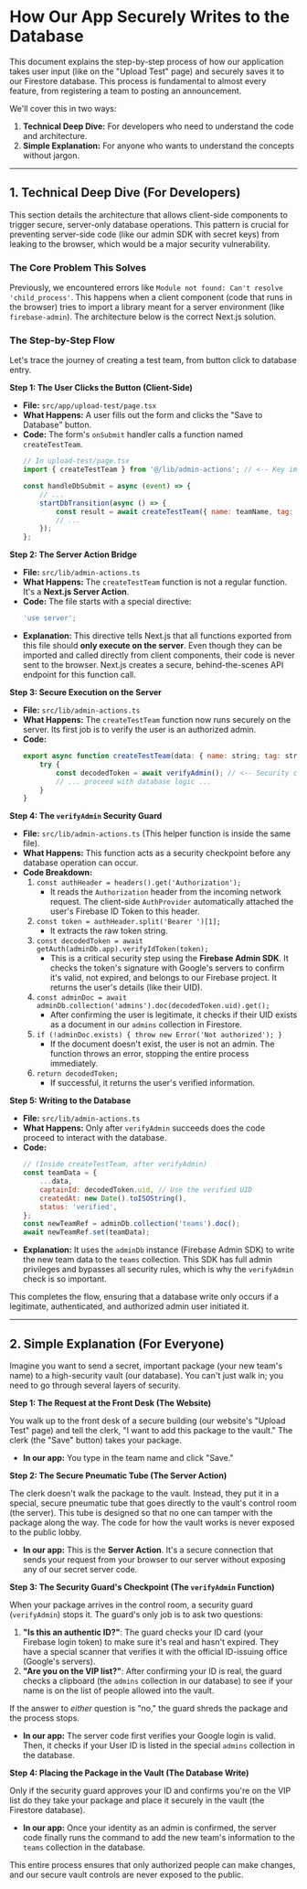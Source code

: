 # How Our App Securely Writes to the Database

This document explains the step-by-step process of how our application takes user input (like on the "Upload Test" page) and securely saves it to our Firestore database. This process is fundamental to almost every feature, from registering a team to posting an announcement.

We'll cover this in two ways:
1.  **Technical Deep Dive:** For developers who need to understand the code and architecture.
2.  **Simple Explanation:** For anyone who wants to understand the concepts without jargon.

---

## 1. Technical Deep Dive (For Developers)

This section details the architecture that allows client-side components to trigger secure, server-only database operations. This pattern is crucial for preventing server-side code (like our admin SDK with secret keys) from leaking to the browser, which would be a major security vulnerability.

### The Core Problem This Solves

Previously, we encountered errors like `Module not found: Can't resolve 'child_process'`. This happens when a client component (code that runs in the browser) tries to import a library meant for a server environment (like `firebase-admin`). The architecture below is the correct Next.js solution.

### The Step-by-Step Flow

Let's trace the journey of creating a test team, from button click to database entry.

**Step 1: The User Clicks the Button (Client-Side)**

*   **File:** `src/app/upload-test/page.tsx`
*   **What Happens:** A user fills out the form and clicks the "Save to Database" button.
*   **Code:** The form's `onSubmit` handler calls a function named `createTestTeam`.
    ```javascript
    // In upload-test/page.tsx
    import { createTestTeam } from '@/lib/admin-actions'; // <-- Key import

    const handleDbSubmit = async (event) => {
        // ...
        startDbTransition(async () => {
            const result = await createTestTeam({ name: teamName, tag: teamTag }); // <-- The call
            // ...
        });
    };
    ```

**Step 2: The Server Action Bridge**

*   **File:** `src/lib/admin-actions.ts`
*   **What Happens:** The `createTestTeam` function is not a regular function. It's a **Next.js Server Action**.
*   **Code:** The file starts with a special directive:
    ```javascript
    'use server';
    ```
*   **Explanation:** This directive tells Next.js that all functions exported from this file should **only execute on the server**. Even though they can be imported and called directly from client components, their code is never sent to the browser. Next.js creates a secure, behind-the-scenes API endpoint for this function call.

**Step 3: Secure Execution on the Server**

*   **File:** `src/lib/admin-actions.ts`
*   **What Happens:** The `createTestTeam` function now runs securely on the server. Its first job is to verify the user is an authorized admin.
*   **Code:**
    ```javascript
    export async function createTestTeam(data: { name: string; tag: string }) {
        try {
            const decodedToken = await verifyAdmin(); // <-- Security check!
            // ... proceed with database logic ...
        }
    }
    ```

**Step 4: The `verifyAdmin` Security Guard**

*   **File:** `src/lib/admin-actions.ts` (This helper function is inside the same file).
*   **What Happens:** This function acts as a security checkpoint before any database operation can occur.
*   **Code Breakdown:**
    1.  `const authHeader = headers().get('Authorization');`
        *   It reads the `Authorization` header from the incoming network request. The client-side `AuthProvider` automatically attached the user's Firebase ID Token to this header.
    2.  `const token = authHeader.split('Bearer ')[1];`
        *   It extracts the raw token string.
    3.  `const decodedToken = await getAuth(adminDb.app).verifyIdToken(token);`
        *   This is a critical security step using the **Firebase Admin SDK**. It checks the token's signature with Google's servers to confirm it's valid, not expired, and belongs to our Firebase project. It returns the user's details (like their UID).
    4.  `const adminDoc = await adminDb.collection('admins').doc(decodedToken.uid).get();`
        *   After confirming the user is legitimate, it checks if their UID exists as a document in our `admins` collection in Firestore.
    5.  `if (!adminDoc.exists) { throw new Error('Not authorized'); }`
        *   If the document doesn't exist, the user is not an admin. The function throws an error, stopping the entire process immediately.
    6.  `return decodedToken;`
        *   If successful, it returns the user's verified information.

**Step 5: Writing to the Database**

*   **File:** `src/lib/admin-actions.ts`
*   **What Happens:** Only after `verifyAdmin` succeeds does the code proceed to interact with the database.
*   **Code:**
    ```javascript
    // (Inside createTestTeam, after verifyAdmin)
    const teamData = {
        ...data,
        captainId: decodedToken.uid, // Use the verified UID
        createdAt: new Date().toISOString(),
        status: 'verified',
    };
    const newTeamRef = adminDb.collection('teams').doc();
    await newTeamRef.set(teamData);
    ```
*   **Explanation:** It uses the `adminDb` instance (Firebase Admin SDK) to write the new team data to the `teams` collection. This SDK has full admin privileges and bypasses all security rules, which is why the `verifyAdmin` check is so important.

This completes the flow, ensuring that a database write only occurs if a legitimate, authenticated, and authorized admin user initiated it.

---

## 2. Simple Explanation (For Everyone)

Imagine you want to send a secret, important package (your new team's name) to a high-security vault (our database). You can't just walk in; you need to go through several layers of security.

**Step 1: The Request at the Front Desk (The Website)**

You walk up to the front desk of a secure building (our website's "Upload Test" page) and tell the clerk, "I want to add this package to the vault." The clerk (the "Save" button) takes your package.

*   **In our app:** You type in the team name and click "Save."

**Step 2: The Secure Pneumatic Tube (The Server Action)**

The clerk doesn't walk the package to the vault. Instead, they put it in a special, secure pneumatic tube that goes directly to the vault's control room (the server). This tube is designed so that no one can tamper with the package along the way. The code for how the vault works is never exposed to the public lobby.

*   **In our app:** This is the **Server Action**. It's a secure connection that sends your request from your browser to our server without exposing any of our secret server code.

**Step 3: The Security Guard's Checkpoint (The `verifyAdmin` Function)**

When your package arrives in the control room, a security guard (`verifyAdmin`) stops it. The guard's only job is to ask two questions:

1.  **"Is this an authentic ID?"**: The guard checks your ID card (your Firebase login token) to make sure it's real and hasn't expired. They have a special scanner that verifies it with the official ID-issuing office (Google's servers).
2.  **"Are you on the VIP list?"**: After confirming your ID is real, the guard checks a clipboard (the `admins` collection in our database) to see if your name is on the list of people allowed into the vault.

If the answer to *either* question is "no," the guard shreds the package and the process stops.

*   **In our app:** The server code first verifies your Google login is valid. Then, it checks if your User ID is listed in the special `admins` collection in the database.

**Step 4: Placing the Package in the Vault (The Database Write)**

Only if the security guard approves your ID and confirms you're on the VIP list do they take your package and place it securely in the vault (the Firestore database).

*   **In our app:** Once your identity as an admin is confirmed, the server code finally runs the command to add the new team's information to the `teams` collection in the database.

This entire process ensures that only authorized people can make changes, and our secure vault controls are never exposed to the public.